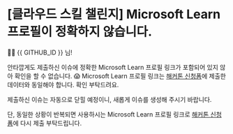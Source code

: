 # [클라우드 스킬 챌린지] Microsoft Learn 프로필이 정확하지 않습니다.

👋🏼 {{ GITHUB_ID }} 님!

안타깝게도 제출하신 이슈에 정확한 Microsoft Learn 프로필 링크가 포함되어 있지 않아 확인을 할 수 없습니다. 😱 Microsoft Learn 프로필 링크는 [해커톤 신청폼](https://hgrd.kr/hackathon-register)에 제출한 데이터와 동일해야 합니다. 확인 부탁드려요.

제출하신 이슈는 자동으로 닫힐 예정이니, 새롭게 이슈를 생성해 주시기 바랍니다.

단, 동일한 상황이 반복되면 사용하시는 Microsoft Learn 프로필 링크로 [해커톤 신청폼](https://hgrd.kr/hackathon-register)에 다시 제출 부탁드립니다.


